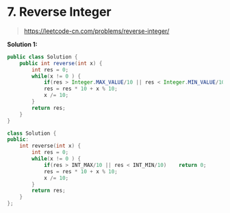 # 7. Reverse Integer
> https://leetcode-cn.com/problems/reverse-integer/

**Solution 1:**
```java
public class Solution {
    public int reverse(int x) {
        int res = 0;
        while(x != 0 ) {
            if(res > Integer.MAX_VALUE/10 || res < Integer.MIN_VALUE/10)    return 0;
            res = res * 10 + x % 10;
            x /= 10;
        }
        return res;
    }
}
```
```cpp
class Solution {
public:
    int reverse(int x) {
        int res = 0;
        while(x != 0 ) {
            if(res > INT_MAX/10 || res < INT_MIN/10)    return 0;
            res = res * 10 + x % 10;
            x /= 10;
        }
        return res;
    }
};
```
